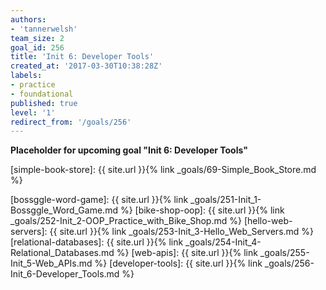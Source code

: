 ```yaml
---
authors:
- 'tannerwelsh'
team_size: 2
goal_id: 256
title: 'Init 6: Developer Tools'
created_at: '2017-03-30T10:38:28Z'
labels:
- practice
- foundational
published: true
level: '1'
redirect_from: '/goals/256'
---
```


**Placeholder for upcoming goal "Init 6: Developer Tools"**

[simple-book-store]: {{ site.url }}{% link _goals/69-Simple_Book_Store.md %}

[bossggle-word-game]: {{ site.url }}{% link _goals/251-Init_1-Bossggle_Word_Game.md %}
[bike-shop-oop]: {{ site.url }}{% link _goals/252-Init_2-OOP_Practice_with_Bike_Shop.md %}
[hello-web-servers]: {{ site.url }}{% link _goals/253-Init_3-Hello_Web_Servers.md %}
[relational-databases]: {{ site.url }}{% link _goals/254-Init_4-Relational_Databases.md %}
[web-apis]: {{ site.url }}{% link _goals/255-Init_5-Web_APIs.md %}
[developer-tools]: {{ site.url }}{% link _goals/256-Init_6-Developer_Tools.md %}

[mit-license]: https://opensource.org/licenses/MIT
